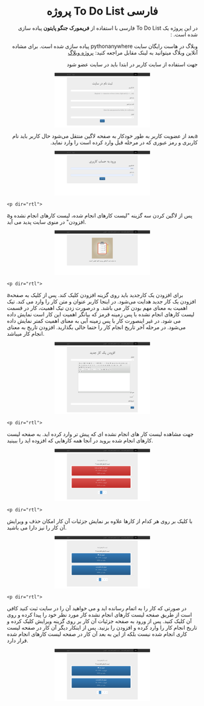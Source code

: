 <h1 align="center">پروژه To Do List فارسی</h1>


<p dir="rtl">در این پروژه یک To Do List فارسی با استفاده از <b> فریمورک جنگو پایتون </b> پیاده سازی شده است. :</p>
<p dir="rtl"> وبلاگ در هاست رایگان سایت pythonanywhere پیاده سازی شده است. برای مشاده آنلاین وبلاگ میتوانید به لینک مقابل مراجعه کنید: <a href='http://mohammadgholampour.pythonanywhere.com/'>پروژه وبلاگ </a>
  </p>
  
  
  
<p dir="rtl">
  جهت استفاده از سایت کاربر در ابتدا باید در سایت عضو شود
  </p>
    <img width='50%' style="display: block;margin-left: auto;margin-right: auto;" src='./images/1.png'>

  
<p dir="rtl">
aبعد از عضویت کاربر به طور خودکار به صفحه لاگین منتقل می‌شود حال کاربر باید نام کاربری و رمز عبوری که در مرحله قبل وارد کرده است را وارد نماید.
</p>
    <img width='50%' style="display: block;margin-left: auto;margin-right: auto;" src='./images/2.png'>
    
    
    <p dir="rtl">
aپس از لاگین کردن سه گزینه "لیست کارهای انجام شده، لیست کارهای انجام نشده و افزودن" در منوی سایت پدید می آید.
</p>
    <img width='50%' style="display: block;margin-left: auto;margin-right: auto;" src='./images/3.png'>
    
    
    
    
    <p dir="rtl">
aبرای افزودن یک کارجدید باید روی گزینه افزودن کلیک کند. پس از کلیک به صفحه افزودن یک کار جدید هدایت می‌شود. در اینجا کاربر عنوان و متن کار را وارد می کند. تیک اهمیت به معنای مهم بودن کار می باشد. و درصورت زدن تیک اهمیت، کار در قسمت لیست کارهای انجام نشده با پس زمینه قرمز که بیانگر اهمیت این کار است نمایش داده می شود. در غیر اینصورت کار با پس زمینه آبی به معنای اهمیت کمتر نمایش داده می‌شود. در مرحله آخر تاریخ انجام کار را حتما خالی بگذارید. افزودن تاریخ به معنای انجام کار میباشد.

</p>
    <img width='50%' style="display: block;margin-left: auto;margin-right: auto;" src='./images/4.png'>
    
    
    <p dir="rtl">
جهت مشاهده لیست کار های انجام نشده ای که پیش تر وارد کرده اید. به صفحه لیست کارهای انجام شده بروید در آنجا همه کارهایی که افزوده اید را ببینید.
</p>
    <img width='50%' style="display: block;margin-left: auto;margin-right: auto;" src='./images/5.png'>
    
    <p dir="rtl">
با کلیک بر روی هر کدام از کارها علاوه بر نمایش جزئیات آن کار امکان حذف و ویرایش آن کار را نیز دارا می باشید.
</p>
    <img width='50%' style="display: block;margin-left: auto;margin-right: auto;" src='./images/6.png'>
    
    
    <p dir="rtl">
در صورتی که کار را به اتمام رسانده اید و می خواهید آن را در سایت ثبت کنید کافی است از طریق صفحه لیست کارهای انجام نشده کار مورد نظر خود را پیدا کرده و روی آن کلیک کنید. پس از ورود به صفحه جزئیات آن کار بر روی گزینه ویرایش کلیک کرده و تاریخ انجام کار را وارد کرده و افزودن را بزنید. پس از اینکار دیگر آن کار در صفحه لیست کاری انجام شده نیست بلکه از این به بعد آن کار در صفحه لیست کارهای انجام شده قرار دارد.

</p>
    <img width='50%' style="display: block;margin-left: auto;margin-right: auto;" src='./images/6.png'>
    
    
  
